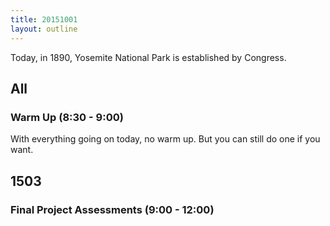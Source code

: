 ```yaml
---
title: 20151001
layout: outline
---
```


Today, in 1890, Yosemite National Park is established by Congress.

## All

### Warm Up (8:30 - 9:00)

With everything going on today, no warm up. But you can still do one if you want.


## 1503 

### Final Project Assessments (9:00 - 12:00)



